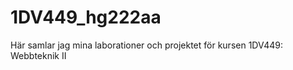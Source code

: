 1DV449_hg222aa
==============

Här samlar jag mina laborationer och projektet för kursen 1DV449: Webbteknik II
